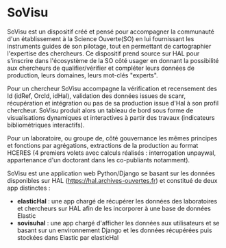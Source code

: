SoVisu
======

SoVisu est un dispositif créé et pensé pour accompagner la communauté d'un établissement à la Science Ouverte(SO) en lui fournissant les instruments guides de son pilotage, tout en permettant de cartographier l'expertise des chercheurs.
Ce dispositif prend source sur HAL pour s'inscrire dans l'écosystème de la SO côté usager en donnant la possibilité aux chercheurs de qualifier/vérifier et compléter leurs données de production, leurs domaines, leurs mot-clés "experts".

Pour un chercheur SoVisu accompagne la vérification et recensement des Id (idRef, OrcId, idHal), validation des données issues de scanr, récupération et intégration ou pas de sa production issue d'Hal à son profil chercheur.
SoVisu produit alors un tableau de bord sous forme de visualisations dynamiques et interactives à partir des travaux (indicateurs bibliométriques interactifs).


Pour un laboratoire, ou groupe de, côté gouvernance les mêmes principes et fonctions par agrégations, extractions de la production au format HCERES (4 premiers volets avec calculs réalisés : interrogation unpaywal, appartenance d'un doctorant dans les co-publiants notamment).

SoVisu est une application web Python/Django se basant sur les données disponibles sur HAL (https://hal.archives-ouvertes.fr) et constitué de deux app distinctes :
  - **elasticHal** : une app chargé de récupérer les données des laboratoires et chercheurs sur HAL afin de les incorporer à une base de données Elastic
  - **sovisuhal** : une app chargé d'afficher les données aux utilisateurs et se basant sur un environnement Django et les données récupérées puis stockées dans Elastic par elasticHal